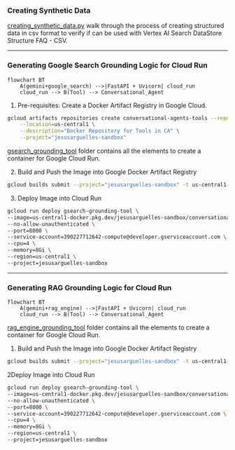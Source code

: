 ### Creating Synthetic Data

[creating_synthetic_data.py](./creating_synthetic_data.py) walk through the process of creating structured data in csv 
format to verify if can be used with Vertex AI Search DataStore Structure FAQ - CSV.

---
### Generating Google Search Grounding Logic for Cloud Run

```mermaid
flowchart BT
    A(gemini+google_search) -->|FastAPI + Uvicorn| cloud_run
    cloud_run --> B(Tool) --> Conversational_Agent
```

1. Pre-requisites: Create a Docker Artifact Registry in Google Cloud.

```bash
gcloud artifacts repositories create conversational-agents-tools --repository-format=docker \
    --location=us-central1 \
    --description="Docker Repository for Tools in CA" \
    --project="jesusarguelles-sandbox"
```

[gsearch_grounding_tool](./gsearch_grounding_tool) folder contains all the elements to create a container for 
Google Cloud Run.

2. Build and Push the Image into Google Docker Artifact Registry

```bash
gcloud builds submit --project="jesusarguelles-sandbox" -t us-central1-docker.pkg.dev/jesusarguelles-sandbox/conversational-agents-tools/gsearch-grounding-tool:latest ./gsearch_grounding_tool
```

3. Deploy Image into Cloud Run

```bash
gcloud run deploy gsearch-grounding-tool \
--image=us-central1-docker.pkg.dev/jesusarguelles-sandbox/conversational-agents-tools/gsearch-grounding-tool \
--no-allow-unauthenticated \
--port=8000 \
--service-account=390227712642-compute@developer.gserviceaccount.com \
--cpu=4 \
--memory=8Gi \
--region=us-central1 \
--project=jesusarguelles-sandbox
```

---

### Generating RAG Grounding Logic for Cloud Run

```mermaid
flowchart BT
    A(gemini+rag_engine) -->|FastAPI + Uvicorn| cloud_run
    cloud_run --> B(Tool) --> Conversational_Agent
```

[rag_engine_grounding_tool](./rag_engine_grounding_tool) folder contains all the elements to create a container for
Google Cloud Run.

1. Build and Push the Image into Google Docker Artifact Registry

```bash
gcloud builds submit --project="jesusarguelles-sandbox" -t us-central1-docker.pkg.dev/jesusarguelles-sandbox/conversational-agents-tools/rag_engine-grounding-tool:latest ./rag_engine_grounding_tool
```

2Deploy Image into Cloud Run

```bash
gcloud run deploy gsearch-grounding-tool \
--image=us-central1-docker.pkg.dev/jesusarguelles-sandbox/conversational-agents-tools/rag_engine-grounding-tool \
--no-allow-unauthenticated \
--port=8000 \
--service-account=390227712642-compute@developer.gserviceaccount.com \
--cpu=4 \
--memory=8Gi \
--region=us-central1 \
--project=jesusarguelles-sandbox
```
